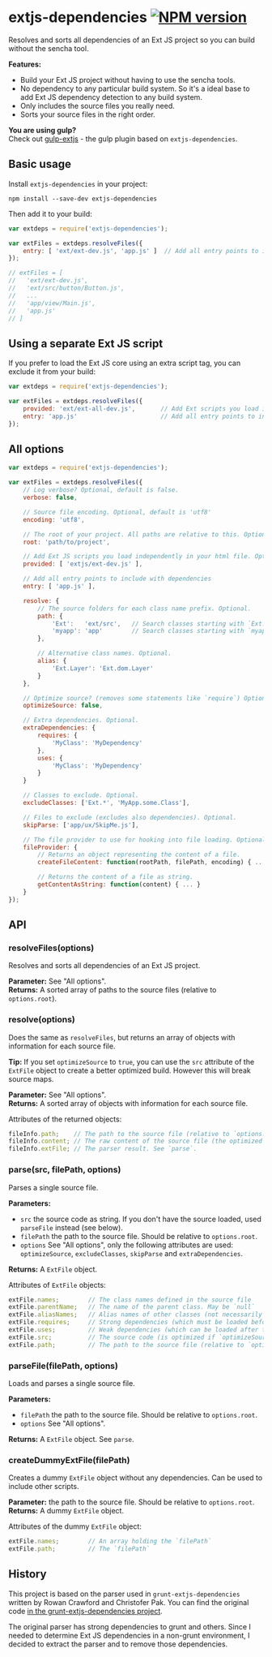 extjs-dependencies [![NPM version][npm-image]][npm-url]
==================

Resolves and sorts all dependencies of an Ext JS project so you can build without the sencha tool.

**Features:**

  - Build your Ext JS project without having to use the sencha tools.
  - No dependency to any particular build system. So it's a ideal base to add Ext JS dependency
detection to any build system.
  - Only includes the source files you really need.
  - Sorts your source files in the right order.

**You are using gulp?**  
Check out [gulp-extjs](https://github.com/junghans-schneider/gulp-extjs) - the gulp plugin based on `extjs-dependencies`.


Basic usage
-----------

Install `extjs-dependencies` in your project:

    npm install --save-dev extjs-dependencies

Then add it to your build:

~~~javascript
var extdeps = require('extjs-dependencies');

var extFiles = extdeps.resolveFiles({
    entry: [ 'ext/ext-dev.js', 'app.js' ]  // Add all entry points to include with dependencies
});

// extFiles = [
//   'ext/ext-dev.js',
//   'ext/src/button/Button.js',
//   ...
//   'app/view/Main.js',
//   'app.js'
// ]
~~~


Using a separate Ext JS script
------------------------------

If you prefer to load the Ext JS core using an extra script tag, you can exclude it from your build:

~~~javascript
var extdeps = require('extjs-dependencies');

var extFiles = extdeps.resolveFiles({
    provided: 'ext/ext-all-dev.js',       // Add Ext scripts you load independently in your html file
    entry: 'app.js'                       // Add all entry points to include with dependencies
});
~~~


All options
-----------

~~~javascript
var extdeps = require('extjs-dependencies');

var extFiles = extdeps.resolveFiles({
    // Log verbose? Optional, default is false.
    verbose: false,

    // Source file encoding. Optional, default is 'utf8'
    encoding: 'utf8',

    // The root of your project. All paths are relative to this. Optional, default is '.'
    root: 'path/to/project',

    // Add Ext JS scripts you load independently in your html file. Optional.
    provided: [ 'extjs/ext-dev.js' ],

    // Add all entry points to include with dependencies
    entry: [ 'app.js' ],

    resolve: {
        // The source folders for each class name prefix. Optional.
        path: {
            'Ext':   'ext/src',   // Search classes starting with `Ext.` in `ext/src`
            'myapp': 'app'        // Search classes starting with `myapp.` in `app`
        },

        // Alternative class names. Optional.
        alias: {
            'Ext.Layer': 'Ext.dom.Layer'
        }
    },

    // Optimize source? (removes some statements like `require`) Optional, default is false.
    optimizeSource: false,

    // Extra dependencies. Optional.
    extraDependencies: {
        requires: {
            'MyClass': 'MyDependency'
        },
        uses: {
            'MyClass': 'MyDependency'
        }
    }

    // Classes to exclude. Optional.
    excludeClasses: ['Ext.*', 'MyApp.some.Class'],

    // Files to exclude (excludes also dependencies). Optional.
    skipParse: ['app/ux/SkipMe.js'],

    // The file provider to use for hooking into file loading. Optional.
    fileProvider: {
        // Returns an object representing the content of a file.
        createFileContent: function(rootPath, filePath, encoding) { ... },

        // Returns the content of a file as string.
        getContentAsString: function(content) { ... }
    }
});
~~~


API
---

### resolveFiles(options)

Resolves and sorts all dependencies of an Ext JS project.

**Parameter:** See "All options".  
**Returns:** A sorted array of paths to the source files (relative to `options.root`).


### resolve(options)

Does the same as `resolveFiles`, but returns an array of objects with information for each source file.

**Tip:** If you set `optimizeSource` to `true`, you can use the `src` attribute of the `ExtFile` object to create a better optimized build. However this will break source maps.

**Parameter:** See "All options".  
**Returns:** A sorted array of objects with information for each source file.

Attributes of the returned objects:

~~~javascript
fileInfo.path;    // The path to the source file (relative to `options.root`)
fileInfo.content; // The raw content of the source file (the optimized source is in extFile)
fileInfo.extFile; // The parser result. See `parse`.
~~~


### parse(src, filePath, options)

Parses a single source file.

**Parameters:**

  - `src` the source code as string. If you don't have the source loaded, used `parseFile` instead (see below).
  - `filePath` the path to the source file. Should be relative to `options.root`.
  - `options` See "All options", only the following attributes are used: `optimizeSource`, `excludeClasses`, `skipParse` and `extraDependencies`.
  
**Returns:** A `ExtFile` object.

Attributes of `ExtFile` objects:

~~~javascript
extFile.names;        // The class names defined in the source file
extFile.parentName;   // The name of the parent class. May be `null`
extFile.aliasNames;   // Alias names of other classes (not necessarily defined in this source file)
extFile.requires;     // Strong dependencies (which must be loaded before this source file)
extFile.uses;         // Weak dependencies (which can be loaded after this source file)
extFile.src;          // The source code (is optimized if `optimizeSource` is `true`)
extFile.path;         // The path to the source file (relative to `options.root`)
~~~


### parseFile(filePath, options)

Loads and parses a single source file.

**Parameters:**

  - `filePath` the path to the source file. Should be relative to `options.root`.
  - `options` See "All options".
  
**Returns:** A `ExtFile` object. See `parse`.


### createDummyExtFile(filePath)

Creates a dummy `ExtFile` object without any dependencies. Can be used to include other scripts.

**Parameter:** the path to the source file. Should be relative to `options.root`.  
**Returns:** A dummy `ExtFile` object.

Attributes of the dummy `ExtFile` object:

~~~javascript
extFile.names;        // An array holding the `filePath`
extFile.path;         // The `filePath`
~~~


History
-------

This project is based on the parser used in `grunt-extjs-dependencies` written by Rowan Crawford and Christofer Pak.
You can find the original code [in the grunt-extjs-dependencies project](https://github.com/cpak/grunt-extjs-dependencies/blob/master/tasks/lib/parser.js).

The original parser has strong dependencies to grunt and others. Since I needed to determine Ext JS dependencies in a
non-grunt environment, I decided to extract the parser and to remove those dependencies.


[npm-url]: https://www.npmjs.com/package/extjs-dependencies
[npm-image]: https://img.shields.io/npm/v/extjs-dependencies.svg
